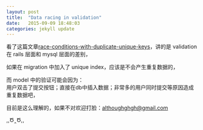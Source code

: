 ```yaml
---
layout: post
title:  "Data racing in validation"
date:   2015-09-09 18:48:03
categories: jekyll update
---
```



看了这篇文章[race-conditions-with-duplicate-unique-keys][unique-keys]，讲的是 validation 在 rails 层面和 mysql 层面的差别，

如果在 migration 中加入了 unique index，应该是不会产生重复数据的，

而 model 中的验证可能会因为：  
用户双击了提交按钮；直接在db中插入数据；非常多的用户同时提交等原因造成重复数据吧，

目前是这么理解的，如果不对欢迎打脸：althoughghgh@gmail.com

,,Ծ‸Ծ,,


[unique-keys]: http://makandracards.com/makandra/13901-understand-and-fix-race-conditions-with-duplicate-unique-keys-in-rails-mysql
